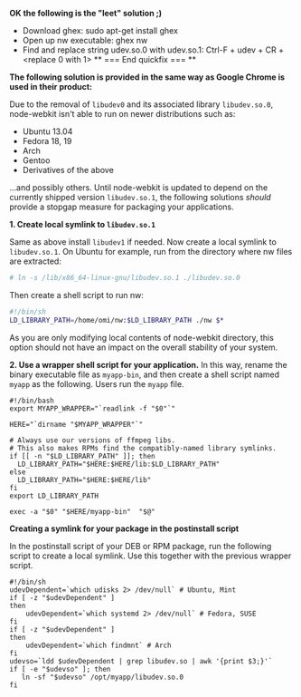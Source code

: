 **OK the following is the "leet" solution ;)**

* Download ghex: sudo apt-get install ghex
* Open up nw executable: ghex nw
* Find and replace string udev.so.0 with udev.so.1: Ctrl-F + udev + CR + <replace 0 with 1>
** === End quickfix === **

**The following solution is provided in the same way as Google Chrome is used in their product:**

Due to the removal of `libudev0` and its associated library `libudev.so.0`, node-webkit isn't able to run on newer distributions such as:

 * Ubuntu 13.04
 * Fedora 18, 19
 * Arch
 * Gentoo
 * Derivatives of the above

...and possibly others. Until node-webkit is updated to depend on the currently shipped version `libudev.so.1`, the following solutions *should* provide a stopgap measure for packaging your applications.

**1. Create local symlink to `libudev.so.1`**

Same as above install `libudev1` if needed. Now create a local symlink to `libudev.so.1`. On Ubuntu for example, run from the directory where nw files are extracted:

``` bash
# ln -s /lib/x86_64-linux-gnu/libudev.so.1 ./libudev.so.0
```

Then create a shell script to run nw:

``` bash
#!/bin/sh
LD_LIBRARY_PATH=/home/omi/nw:$LD_LIBRARY_PATH ./nw $*
```

As you are only modifying local contents of node-webkit directory, this option should not have an impact on the overall stability of your system.

**2. Use a wrapper shell script for your application.**
In this way, rename the binary executable file as `myapp-bin`, and then create a shell script named `myapp` as the following. Users run the `myapp` file.

``` shell
#!/bin/bash
export MYAPP_WRAPPER="`readlink -f "$0"`"

HERE="`dirname "$MYAPP_WRAPPER"`"

# Always use our versions of ffmpeg libs.
# This also makes RPMs find the compatibly-named library symlinks.
if [[ -n "$LD_LIBRARY_PATH" ]]; then
  LD_LIBRARY_PATH="$HERE:$HERE/lib:$LD_LIBRARY_PATH"
else
  LD_LIBRARY_PATH="$HERE:$HERE/lib"
fi
export LD_LIBRARY_PATH

exec -a "$0" "$HERE/myapp-bin"  "$@"
```
**Creating a symlink for your package in the postinstall script**

In the postinstall script of your DEB or RPM package, run the following script to create a local symlink. Use this together with the previous wrapper script.
```shell
#!/bin/sh
udevDependent=`which udisks 2> /dev/null` # Ubuntu, Mint
if [ -z "$udevDependent" ]
then
    udevDependent=`which systemd 2> /dev/null` # Fedora, SUSE
fi
if [ -z "$udevDependent" ]
then
    udevDependent=`which findmnt` # Arch
fi
udevso=`ldd $udevDependent | grep libudev.so | awk '{print $3;}'`
if [ -e "$udevso" ]; then
   ln -sf "$udevso" /opt/myapp/libudev.so.0
fi
```